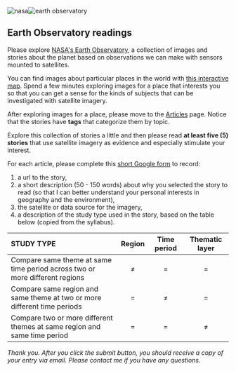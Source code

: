 ![nasa](https://earthobservatory.nasa.gov/img/logo-meatball2-2x.png)![earth observatory](https://earthobservatory.nasa.gov/img/logo.png)


## Earth Observatory readings   

Please explore [NASA's Earth Observatory](https://earthobservatory.nasa.gov/), a collection of images and stories about the planet based on observations we can make with sensors mounted to satellites.  

You can find images about particular places in the world with [this interactive map](https://earthobservatory.nasa.gov/map#2/0.0/0.0). Spend a few minutes exploring images for a place that interests you so that you can get a sense for the kinds of subjects that can be investigated with satellite imagery.   

After exploring images for a place, please move to the [Articles](https://earthobservatory.nasa.gov/features) page. Notice that the stories have __tags__ that categorize them by topic.  

Explore this collection of stories a little and then please read __at least five (5) stories__ that use satellite imagery as evidence and especially stimulate your interest.   

For each article, please complete this [short Google form](https://forms.gle/BWhYNidA3Bz5G71X7) to record:  

1. a url to the story,
2. a short description (50 - 150 words) about why you selected the story to read (so that I can better understand your personal interests in geography and the environment),
3. the satellite or data source for the imagery,
4. a description of the study type used in the story, based on the table below (copied from the syllabus).  


| STUDY TYPE | Region | Time period | Thematic layer |  
| :--- | :---: | :---: | :---:
| Compare same theme at same time period across two or more different regions | &ne; | = | = |
| Compare same region and same theme at two or more different time periods | = | &ne; | = |
| Compare two or more different themes at same region and same time period | = | = | &ne; |  

_Thank you. After you click the submit button, you should receive a copy of your entry via email. Please contact me if you have any questions._
